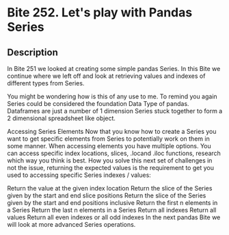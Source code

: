 # Bite 252. Let's play with Pandas Series

## Description

In Bite 251 we looked at creating some simple pandas Series. In this Bite we continue where we left off and look at retrieving values and indexes of different types from Series.

You might be wondering how is this of any use to me. To remind you again Series could be considered the foundation Data Type of pandas. Dataframes are just a number of 1 dimension Series stuck together to form a 2 dimensional spreadsheet like object.

Accessing Series Elements
Now that you know how to create a Series you want to get specific elements from Series to potentially work on them in some manner. When accessing elements you have multiple options. You can access specific index locations, slices, .locand .iloc functions, research which way you think is best. How you solve this next set of challenges in not the issue, returning the expected values is the requirement to get you used to accessing specific Series indexes / values:

Return the value at the given index location
Return the slice of the Series given by the start and end slice positions
Return the slice of the Series given by the start and end positions inclusive
Return the first n elements in a Series
Return the last n elements in a Series
Return all indexes
Return all values
Return all even indexes or all odd indexes
In the next pandas Bite we will look at more advanced Series operations.